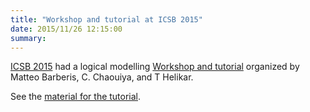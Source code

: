 ```yaml
---
title: "Workshop and tutorial at ICSB 2015"
date: 2015/11/26 12:15:00
summary: 
---
```


[ICSB 2015](http://icsb15.apbionet.org) had a logical modelling
[Workshop and tutorial](http://icsb15.apbionet.org/index.php/workshop) organized
by Matteo Barberis, C. Chaouiya, and T Helikar.

See the [material for the tutorial](http://compbio.igc.gulbenkian.pt/nmd/node/67).

